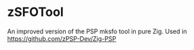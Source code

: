# zSFOTool
An improved version of the PSP mksfo tool in pure Zig. Used in https://github.com/zPSP-Dev/Zig-PSP
